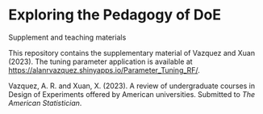 # Exploring the Pedagogy of DoE
 Supplement and teaching materials

 This repository contains the supplementary material of Vazquez and Xuan (2023). The tuning parameter application is available at https://alanrvazquez.shinyapps.io/Parameter_Tuning_RF/.

Vazquez, A. R. and Xuan, X. (2023). A review of undergraduate courses in Design of Experiments offered by American universities. Submitted to *The American Statistician*.
